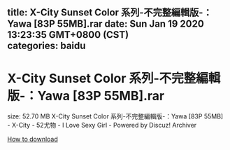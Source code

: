 
title: X-City Sunset Color 系列-不完整編輯版-：Yawa [83P  55MB].rar
date: Sun Jan 19 2020 13:23:35 GMT+0800 (CST)    
categories: baidu
---

# X-City Sunset Color 系列-不完整編輯版-：Yawa [83P  55MB].rar
size: 52.70 MB
 X-City Sunset Color 系列-不完整編輯版-：Yawa [83P 55MB] - X-City - 52尤物 - I Love Sexy Girl - Powered by Discuz! Archiver
 

[How to download](https://bpcam.bemobtrk.com/go/2ceec3aa-1ca2-46d6-b9ff-aaa5c184517c?jno=56)